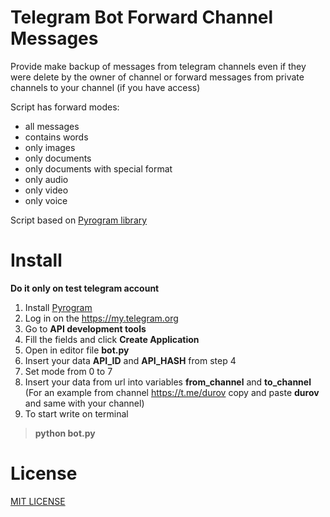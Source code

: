 # Telegram Bot Forward Channel Messages

Provide make backup of messages from telegram channels even if they were delete by the owner of channel or forward messages from private channels to your channel (if you have access)

Script has forward modes:
* all messages
* contains words
* only images
* only documents
* only documents with special format
* only audio
* only video
* only voice

Script based on [Pyrogram library](https://github.com/pyrogram/pyrogram "Pyrogram library")

# Install

**Do it only on test telegram account**

1. Install [Pyrogram](https://github.com/pyrogram/pyrogram "Pyrogram")
2. Log in on the https://my.telegram.org
3. Go to **API development tools**
4. Fill the fields and click **Create Application**
5. Open in editor file **bot.py**
6. Insert your data **API_ID** and **API_HASH** from step 4
7. Set mode from 0  to 7
8. Insert your data from url into variables **from_channel** and **to_channel**
(For an example from channel https://t.me/durov copy and paste **durov** and same with your channel)
9. To start write on terminal 
> **python bot.py**

# License
[MIT LICENSE](https://github.com/svtcore/TelegramBotForwardChannelMessages/blob/main/LICENSE "MIT LICENSE")
